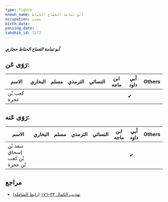 ```yaml
---
type: figure
known_name: أَبُو ثمامة القماح الحناط
occupation: محدث
birth_date:
passing_date:
tahdhib_id: 7272
---
```

##### أبو ثمامة القماح الحناط حجازي

## رَوَى عَن:
| الاسم        | البخاري | مسلم | الترمذي | النسائي | ابن ماجه | أبي داود | Others |
| ------------ | ------- | ---- | ------- | ------- | -------- | -------- | ------ |
| كعب بْن عجرة |         |      |         |         |          | ✔        |        |
## رَوَى عَنه:
| الاسم                          | البخاري | مسلم | الترمذي | النسائي | ابن ماجه | أبي داود | Others |
| ------------------------------ | ------- | ---- | ------- | ------- | -------- | -------- | ------ |
| سعد بْن إسحاق بْن كعب بْن عجرة |         |      |         |         |          | ✔        |        |
## مراجع
- [تهذيب الكمال ٣٣-١٧٦](obsidian://open?vault=Tahdhib-al-Kamal&file=Figures/٧٢٧٢-أبو%20ثمامة%20القماح%20الحناط%20حجازي) ([رابط الشاملة](https://shamela.ws/book/3722/17847))